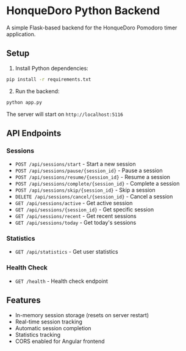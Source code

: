 # HonqueDoro Python Backend

A simple Flask-based backend for the HonqueDoro Pomodoro timer application.

## Setup

1. Install Python dependencies:
```bash
pip install -r requirements.txt
```

2. Run the backend:
```bash
python app.py
```

The server will start on `http://localhost:5116`

## API Endpoints

### Sessions
- `POST /api/sessions/start` - Start a new session
- `POST /api/sessions/pause/{session_id}` - Pause a session
- `POST /api/sessions/resume/{session_id}` - Resume a session
- `POST /api/sessions/complete/{session_id}` - Complete a session
- `POST /api/sessions/skip/{session_id}` - Skip a session
- `DELETE /api/sessions/cancel/{session_id}` - Cancel a session
- `GET /api/sessions/active` - Get active session
- `GET /api/sessions/{session_id}` - Get specific session
- `GET /api/sessions/recent` - Get recent sessions
- `GET /api/sessions/today` - Get today's sessions

### Statistics
- `GET /api/statistics` - Get user statistics

### Health Check
- `GET /health` - Health check endpoint

## Features

- In-memory session storage (resets on server restart)
- Real-time session tracking
- Automatic session completion
- Statistics tracking
- CORS enabled for Angular frontend 